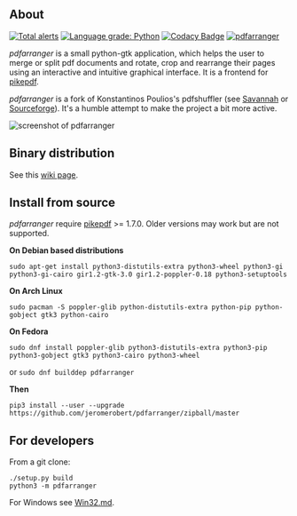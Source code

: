 ## About

[![Total alerts](https://img.shields.io/lgtm/alerts/g/jeromerobert/pdfarranger.svg?logo=lgtm&logoWidth=18)](https://lgtm.com/projects/g/jeromerobert/pdfarranger/alerts/)
[![Language grade: Python](https://img.shields.io/lgtm/grade/python/g/jeromerobert/pdfarranger.svg?logo=lgtm&logoWidth=18)](https://lgtm.com/projects/g/jeromerobert/pdfarranger/context:python)
[![Codacy Badge](https://api.codacy.com/project/badge/Grade/f30fcd52c2fe4d438542275876221ecd)](https://app.codacy.com/app/jeromerobert/pdfarranger?utm_source=github.com&utm_medium=referral&utm_content=jeromerobert/pdfarranger&utm_campaign=Badge_Grade_Settings)
[![pdfarranger](https://github.com/jeromerobert/pdfarranger/workflows/pdfarranger/badge.svg)](https://github.com/jeromerobert/pdfarranger/actions?query=workflow%3Apdfarranger+branch%3Amaster)

*pdfarranger* is a small python-gtk application, which helps the user to merge
or split pdf documents and rotate, crop and rearrange their pages using an
interactive and intuitive graphical interface. It is a frontend for
[pikepdf](https://github.com/pikepdf/pikepdf).

*pdfarranger* is a fork of Konstantinos Poulios's pdfshuffler
(see [Savannah](https://savannah.nongnu.org/projects/pdfshuffler) or
[Sourceforge](http://sourceforge.net/projects/pdfshuffler)).
It's a humble attempt to make the project a bit more active.

![screenshot of pdfarranger](https://github.com/jeromerobert/pdfarranger/raw/master/data/screenshot.png)
## Binary distribution

See this [wiki page](https://github.com/jeromerobert/pdfarranger/wiki/Binary-packages).

## Install from source

*pdfarranger* require [pikepdf](https://github.com/pikepdf/pikepdf) >= 1.7.0. Older versions may work
but are not supported.

**On Debian based distributions**

```
sudo apt-get install python3-distutils-extra python3-wheel python3-gi python3-gi-cairo gir1.2-gtk-3.0 gir1.2-poppler-0.18 python3-setuptools
```

**On Arch Linux**

```
sudo pacman -S poppler-glib python-distutils-extra python-pip python-gobject gtk3 python-cairo
```

**On Fedora**

```
sudo dnf install poppler-glib python3-distutils-extra python3-pip python3-gobject gtk3 python3-cairo python3-wheel
```
or `sudo dnf builddep pdfarranger`

**Then**

```
pip3 install --user --upgrade https://github.com/jeromerobert/pdfarranger/zipball/master
```

## For developers

From a git clone:

```
./setup.py build
python3 -m pdfarranger
```

For Windows see [Win32.md](Win32.md).
